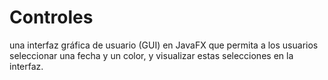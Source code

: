 # Controles
una interfaz gráfica de usuario (GUI) en JavaFX que permita a los usuarios seleccionar una fecha y un color, y visualizar estas selecciones en la interfaz.
